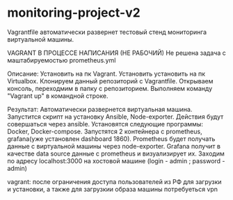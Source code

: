 # monitoring-project-v2
Vagrantfile автоматически развернет тестовый стенд мониторинга виртуальной машины.

VAGRANT В ПРОЦЕССЕ НАПИСАНИЯ (НЕ РАБОЧИЙ)
Не решена задача с маштабируемостью prometheus.yml

Описание:
Установить на пк Vagrant.
Установить установить на пк Virtualbox.
Клонируем данный репозиторий с Vagrantfile.
Открываем консоль, переходмим в папку с репозиторием.
Выполняем команду "Vagrant up" в командной строке.

Результат:
Автоматически развернется виртуальная машина.
Запустится скрипт на установку Ansible, Node-exporter.
Действия будут совершаться через ansible. Установятся следующие программы: Docker, Docker-compose.
Запустятся 2 контейнера с prometheus, grafana(уже установлен dashboard 1860).
Prometheus будет получать данные с виртуальной машины через node-exporter.
Grafana получит в качестве data source данные с prometheus и визуализирует их.
Заходим по адресу localhost:3000 на хостовой машине (login - admin ; password - admin)

vagrant: после ограничения доступа пользователей из РФ для загрузки и установки, а также для загрузкии образа машины потребуеться vpn

